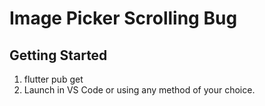 # Image Picker Scrolling Bug

## Getting Started

1. flutter pub get
2. Launch in VS Code or using any method of your choice.

